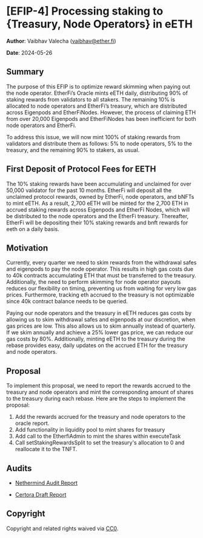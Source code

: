 # [EFIP-4] Processing staking to {Treasury, Node Operators} in eETH

**Author**: Vaibhav Valecha (vaibhav@ether.fi)

**Date**: 2024-05-26

## Summary

The purpose of this EFIP is to optimize reward skimming when paying out the node operator. EtherFi’s Oracle mints eETH daily, distributing 90% of staking rewards from validators to all stakers. The remaining 10% is allocated to node operators and EtherFi’s treasury, which are distributed across Eigenpods and EtherFiNodes. However, the process of claiming ETH from over 20,000 Eigenpods and EtherFiNodes has been inefficient for both node operators and EtherFi.

To address this issue, we will now mint 100% of staking rewards from validators and distribute them as follows: 5% to node operators, 5% to the treasury, and the remaining 90% to stakers, as usual.

## First Deposit of Protocol Fees for EETH

The 10% staking rewards have been accumulating and unclaimed for over 50,000 validator for the past 10 months. EtherFi will deposit all the unclaimed protocol rewards, owned by EtherFi, node operators, and bNFTs to mint eETH. As a result, 2,700 eETH will be minted for the 2,700 ETH in accrued staking rewards across Eigenpods and EtherFi Nodes, which will be distributed to the node operators and the EtherFi treasury. Thereafter, EtherFi will be depositing their 10% staking rewards and bnft rewards for eeth on a daily basis. 

## Motivation

Currently, every quarter we need to skim rewards from the withdrawal safes and eigenpods to pay the node operator. This results in high gas costs due to 40k contracts accumulating ETH that must be transferred to the treasury. Additionally, the need to perform skimming for node operator payouts reduces our flexibility on timing, preventing us from waiting for very low gas prices. Furthermore, tracking eth accrued to the treasury is not optimizable since 40k contract balance needs to be queried.

Paying our node operators and the treasury in eETH reduces gas costs by allowing us to skim withdrawal safes and eigenpods at our discretion, when gas prices are low. This also allows us to skim annually instead of quarterly. If we skim annually and achieve a 25% lower gas price, we can reduce our gas costs by 80%. Additionally, minting eETH to the treasury during the rebase provides easy, daily updates on the accrued ETH for the treasury and node operators.


## Proposal
To implement this proposal, we need to report the rewards accrued to the treasury and node operators and mint the corresponding amount of shares to the treasury during each rebase. Here are the steps to implement the proposal:

1. Add the rewards accrued for the treasury and node operators to the oracle report.  
2. Add functionality in liquidity pool to mint shares for treasury
3. Add call to the EtherfiAdmin to mint the shares within executeTask
4. Call setStakingRewardsSplit to set the treasury's allocation to 0 and reallocate it to the TNFT.

## Audits
- [Nethermind Audit Report](./references/efip-4-nethermind-review.md)

- [Certora Draft Report](../audits/2024.10.08%20-%20Certora%20-%20EtherFi%20draft.pdf)

## Copyright

Copyright and related rights waived via [CC0](https://creativecommons.org/publicdomain/zero/1.0/).


